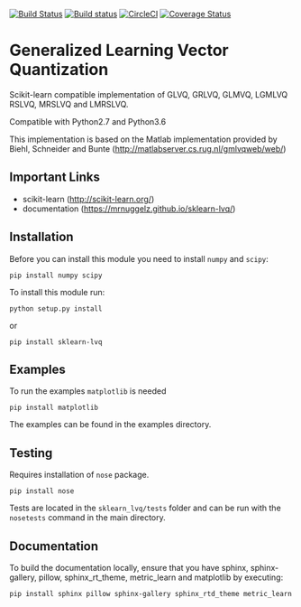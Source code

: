 [![Build Status](https://travis-ci.org/MrNuggelz/sklearn-glvq.svg?branch=master)](https://travis-ci.org/MrNuggelz/sklearn-glvq)
[![Build status](https://ci.appveyor.com/api/projects/status/qiwkue1x5lgll382?svg=true)](https://ci.appveyor.com/project/MrNuggelz/sklearn-glvq)
[![CircleCI](https://circleci.com/gh/MrNuggelz/sklearn-glvq.svg?style=shield)](https://circleci.com/gh/MrNuggelz/sklearn-glvq)
[![Coverage Status](https://coveralls.io/repos/github/MrNuggelz/sklearn-glvq/badge.svg?branch=master)](https://coveralls.io/github/MrNuggelz/sklearn-glvq?branch=master)

# Generalized Learning Vector Quantization
Scikit-learn compatible implementation of GLVQ, GRLVQ, GLMVQ, LGMLVQ
RSLVQ, MRSLVQ and LMRSLVQ.

Compatible with Python2.7 and Python3.6

This implementation is based on the Matlab implementation
provided by Biehl, Schneider and Bunte (http://matlabserver.cs.rug.nl/gmlvqweb/web/)

## Important Links
- scikit-learn (http://scikit-learn.org/)
- documentation (https://mrnuggelz.github.io/sklearn-lvq/)

## Installation
Before you can install this module you need to install `numpy` and `scipy`:
```
pip install numpy scipy
```
To install this module run:
```
python setup.py install
```
or
```
pip install sklearn-lvq
```

## Examples
To run the examples `matplotlib` is needed
```
pip install matplotlib
```
The examples can be found in the examples directory.

## Testing
Requires installation of `nose` package.
```
pip install nose
```
Tests are located in the `sklearn_lvq/tests` folder
and can be run with the `nosetests` command in the main directory.

## Documentation
To build the documentation locally, ensure that you have sphinx, sphinx-gallery, pillow, sphinx_rt_theme, metric_learn and matplotlib by executing:

```
pip install sphinx pillow sphinx-gallery sphinx_rtd_theme metric_learn
```
